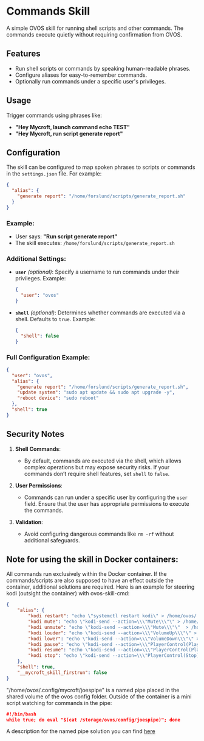 # Commands Skill

A simple OVOS skill for running shell scripts and other commands. The commands execute quietly without requiring confirmation from OVOS.

## Features

- Run shell scripts or commands by speaking human-readable phrases.
- Configure aliases for easy-to-remember commands.
- Optionally run commands under a specific user's privileges.

## Usage

Trigger commands using phrases like:

- **"Hey Mycroft, launch command echo TEST"**
- **"Hey Mycroft, run script generate report"**

## Configuration

The skill can be configured to map spoken phrases to scripts or commands in the `settings.json` file. For example:

```json
{
  "alias": {
    "generate report": "/home/forslund/scripts/generate_report.sh"
  }
}
```

### Example:
- User says: **"Run script generate report"**  
- The skill executes: `/home/forslund/scripts/generate_report.sh`

### Additional Settings:

- **`user`** *(optional)*: Specify a username to run commands under their privileges. Example:
  ```json
  {
    "user": "ovos"
  }
  ```

- **`shell`** *(optional)*: Determines whether commands are executed via a shell. Defaults to `true`. Example:
  ```json
  {
    "shell": false
  }
  ```

### Full Configuration Example:
```json
{
  "user": "ovos",
  "alias": {
    "generate report": "/home/forslund/scripts/generate_report.sh",
    "update system": "sudo apt update && sudo apt upgrade -y",
    "reboot device": "sudo reboot"
  },
  "shell": true
}
```

## Security Notes

1. **Shell Commands**: 
   - By default, commands are executed via the shell, which allows complex operations but may expose security risks. If your commands don’t require shell features, set `shell` to `false`.

2. **User Permissions**: 
   - Commands can run under a specific user by configuring the `user` field. Ensure that the user has appropriate permissions to execute the commands.

3. **Validation**:
   - Avoid configuring dangerous commands like `rm -rf` without additional safeguards.


## Note for using the skill in Docker containers:

All commands run exclusively within the Docker container. If the commands/scripts are also supposed to have an effect outside the container, additional solutions are required. Here is an example for steering kodi (outsight the container) with ovos-skill-cmd:

```json
{
    "alias": {
        "kodi restart": "echo \"systemctl restart kodi\" > /home/ovos/.config/mycroft/joespipe",
        "kodi mute": "echo \"kodi-send --action=\\\"Mute\\\"\" > /home/ovos/.config/mycroft/joespipe",
        "kodi unmute": "echo \"kodi-send --action=\\\"Mute\\\"\"  > /home/ovos/.config/mycroft/joespipe",
        "kodi louder": "echo \"kodi-send --action=\\\"VolumeUp\\\"\" > /home/ovos/.config/mycroft/joespipe",
        "kodi lower": "echo \"kodi-send --action=\\\"VolumeDown\\\"\" > /home/ovos/.config/mycroft/joespipe",
        "kodi pause": "echo \"kodi-send --action=\\\"PlayerControl(Play)\\\"\" > /home/ovos/.config/mycroft/joespipe",
        "kodi resume": "echo \"kodi-send --action=\\\"PlayerControl(Play)\\\"\" > /home/ovos/.config/mycroft/joespipe",
        "kodi stop": "echo \"kodi-send --action=\\\"PlayerControl(Stop)\\\"\" > /home/ovos/.config/mycroft/joespipe"
    },
    "shell": true,
    "__mycroft_skill_firstrun": false
}
```

"/home/ovos/.config/mycroft/joespipe" is a named pipe placed in the shared volume of the ovos config folder. Outside of the container is a mini script watching for commands in the pipe:

```json
#!/bin/bash
while true; do eval "$(cat /storage/ovos/config/joespipe)"; done
```
A description for the named pipe solution you can find [here](https://stackoverflow.com/questions/32163955/how-to-run-shell-script-on-host-from-docker-container)
